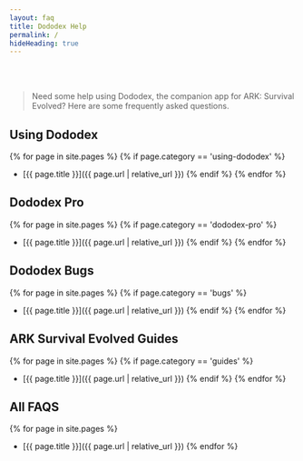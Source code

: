 ```yaml
---
layout: faq
title: Dododex Help
permalink: /
hideHeading: true
---
```


<br><br>
> Need some help using Dododex, the companion app for ARK: Survival Evolved? Here are some frequently asked questions.

## Using Dododex

{% for page in site.pages %}
  {% if page.category == 'using-dododex' %}
- [{{ page.title }}]({{ page.url | relative_url }})
  {% endif %}
{% endfor %}

## Dododex Pro

{% for page in site.pages %}
  {% if page.category == 'dododex-pro' %}
- [{{ page.title }}]({{ page.url | relative_url }})
  {% endif %}
{% endfor %}

## Dododex Bugs

{% for page in site.pages %}
  {% if page.category == 'bugs' %}
- [{{ page.title }}]({{ page.url | relative_url }})
  {% endif %}
{% endfor %}

## ARK Survival Evolved Guides

{% for page in site.pages %}
  {% if page.category == 'guides' %}
- [{{ page.title }}]({{ page.url | relative_url }})
  {% endif %}
{% endfor %}

## All FAQS

{% for page in site.pages %}
- [{{ page.title }}]({{ page.url | relative_url }})
{% endfor %}
